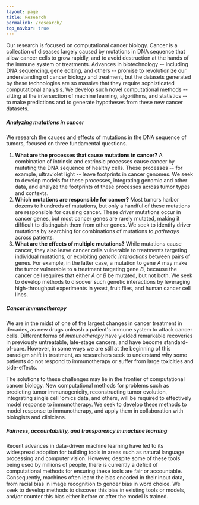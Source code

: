 ```yaml
---
layout: page
title: Research
permalink: /research/
top_navbar: true
---
```


Our research is focused on computational cancer biology. Cancer is a collection of diseases largely caused by mutations in DNA sequence that allow cancer cells to grow rapidly, and to avoid destruction at the hands of the immune system or treatments.  Advances in biotechnology -- including DNA sequencing, gene editing, and others -- promise to revolutionize our understanding of cancer biology and treatment, but the datasets generated by these technologies are so massive that they require sophisticated computational analysis. We develop such novel computational methods -- sitting at the intersection of machine learning, algorithms, and statistics -- to make predictions and to generate hypotheses from these new cancer datasets.

##### Analyzing mutations in cancer
We research the causes and effects of mutations in the DNA sequence of tumors, focused on three fundamental questions.

1. **What are the processes that cause mutations in cancer?** A combination of intrinsic and extrinsic processes cause cancer by mutating the DNA sequence of healthy cells. These processes -- for example, ultraviolet light -- leave footprints in cancer genomes. We seek to develop models for these processes, integrating genomic and other data, and analyze the footprints of these processes across tumor types and contexts.
2. **Which mutations are responsible for cancer?** Most tumors harbor dozens to hundreds of mutations, but only a handful of these mutations are responsible for causing cancer. These _driver_ mutations occur in cancer genes, but most cancer genes are rarely mutated, making it difficult to distinguish them from other genes. We seek to identify driver mutations by searching for combinations of mutations to _pathways_ across patients.
3. **What are the effects of multiple mutations?** While mutations cause cancer, they also leave cancer cells vulnerable to treatments targeting individual mutations, or exploiting _genetic interactions_ between pairs of genes. For example, in the latter case, a mutation to gene _A_ may make the tumor vulnerable to a treatment targeting gene _B_, because the cancer cell requires that either _A_ or _B_ be mutated, but not both. We seek to develop methods to discover such genetic interactions by leveraging high-throughput experiments in yeast, fruit flies, and human cancer cell lines.

##### Cancer immunotherapy

We are in the midst of one of the largest changes in cancer treatment in decades, as new drugs unleash a patient's immune system to attack cancer cells. Different forms of _immunotherapy_ have yielded remarkable recoveries in previously untreatable, late-stage cancers, and have become standard-of-care. However, in some ways we are still at the beginning of this paradigm shift in treatment, as researchers seek to understand why some patients do not respond to immunotherapy or suffer from large toxicities and side-effects.

The solutions to these challenges may lie in the frontier of computational cancer biology. New computational methods for problems such as predicting tumor immunogenicity, reconstructing tumor evolution, integrating single cell 'omics data, and others, will be required to effectively model response to immunotherapy. We seek to develop these methods to model response to immunotherapy, and apply them in collaboration with biologists and clinicians.

##### Fairness, accountability, and transparency in machine learning
Recent advances in data-driven machine learning have led to its widespread adoption for building tools in areas such as natural language processing and computer vision. However, despite some of these tools being used by millions of people, there is currently a deficit of computational methods for ensuring these tools are fair or accountable. Consequently, machines often learn the bias encoded in their input data, from racial bias in image recognition to gender bias in word choice. We seek to develop methods to discover this bias in existing tools or models, and/or counter this bias either before or after the model is trained.
